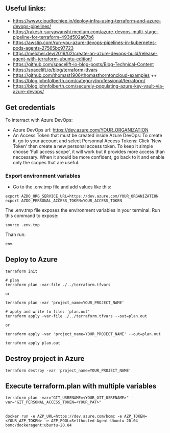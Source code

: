 ## Useful links:
- https://www.cloudtechiee.in/deploy-infra-using-terraform-and-azure-devops-pipelines/
- https://rakesh-suryawanshi.medium.com/azure-devops-multi-stage-pipeline-for-terraform-493d502a67b6
- https://awstip.com/run-you-azure-devops-pipelines-in-kubernetes-pods-agents-27565bc97723
- https://melcher.dev/2019/02/create-an-azure-devops-build/release-agent-with-terraform-ubuntu-edition/
- https://github.com/spacelift-io-blog-posts/Blog-Technical-Content
- https://spacelift.io/blog/terraform-tfvars
- https://github.com/thomast1906/thomasthorntoncloud-examples ++
- https://blog.johnfolberth.com/category/professional/terraform/
- https://blog.johnfolberth.com/securely-populating-azure-key-vault-via-azure-devops/

## Get credentials
To interract with Azure DevOps:

- Azure DevOps url: https://dev.azure.com/YOUR_ORGANIZATION
- An Access Token that must be created inside Azure DevOps:
  To create it, go to your account and select Personnal Access Tokens:
  Click 'New Token' then create a new personal access token. To keep it simple choose 'Full access scope', 
  it will work but it provides more access than neccessary. When it should be more confident, 
  go back to it and enable only the scopes that are useful.

### Export environment variables

- Go to the .env.tmp file and add values like this:

```
export AZDO_ORG_SERVICE_URL=https://dev.azure.com/YOUR_ORGANIZATION
export AZDO_PERSONAL_ACCESS_TOKEN=YOUR_ACCESS_TOKEN
```

The .env.tmp file exposes the environment variables in your terminal. Run this command to expose:

```
source .env.tmp
```

Than run:

```
env
```

## Deploy to Azure

```
terraform init
```

```
# plan
terraform plan -var-file ./../terraform.tfvars

or

terraform plan -var 'project_name=YOUR_PROJECT_NAME'

# apply and write to file: 'plan.out'
terraform apply -var-file ./../terraform.tfvars --out=plan.out

or

terraform apply -var 'project_name=YOUR_PROJECT_NAME' --out=plan.out
```

```
terraform apply plan.out
```

## Destroy project in Azure

```
terraform destroy -var 'project_name=YOUR_PROJECT_NAME'
```

## Execute terraform.plan with multiple variables

```
terraform plan -var="GIT_USRENAME=<YOUR_GIT_USRENAME>" -var="GIT_PERSONAL_ACCESS_TOKEN=<YOUR_PAT>"
```

##

```
docker run -e AZP_URL=https://dev.azure.com/bomc -e AZP_TOKEN=<YOUR_AZP_TOKEN> -e AZP_POOL=Selfhosted-Agent-Ubuntu-20.04 bomc/dockeragent:ubuntu-20.04
```